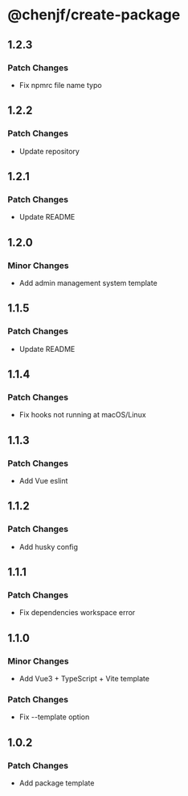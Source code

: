 # @chenjf/create-package

## 1.2.3

### Patch Changes

- Fix npmrc file name typo

## 1.2.2

### Patch Changes

- Update repository

## 1.2.1

### Patch Changes

- Update README

## 1.2.0

### Minor Changes

- Add admin management system template

## 1.1.5

### Patch Changes

- Update README

## 1.1.4

### Patch Changes

- Fix hooks not running at macOS/Linux

## 1.1.3

### Patch Changes

- Add Vue eslint

## 1.1.2

### Patch Changes

- Add husky config

## 1.1.1

### Patch Changes

- Fix dependencies workspace error

## 1.1.0

### Minor Changes

- Add Vue3 + TypeScript + Vite template

### Patch Changes

- Fix --template option

## 1.0.2

### Patch Changes

- Add package template
